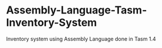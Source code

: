 # Assembly-Language-Tasm-Inventory-System
Inventory system using Assembly Language done in Tasm 1.4

